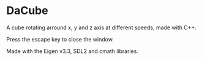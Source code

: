 # DaCube
A cube rotating arround x, y and z axis at different speeds, made with C++.

Press the escape key to close the window.

Made with the Eigen v3.3, SDL2 and cmath libraries.
